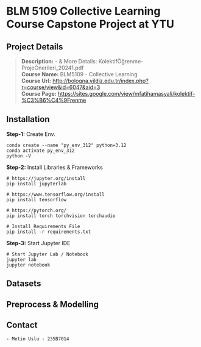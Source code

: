 # BLM 5109 Collective Learning Course Capstone Project at YTU

## Project Details
> **Description:** - & More Details: KolektifÖğrenme-ProjeÖnerileri_20241.pdf  
> **Course Name:** BLM5109 - Collective Learning  
> **Course Url:** http://bologna.yildiz.edu.tr/index.php?r=course/view&id=6047&aid=3  
> **Course Page:** https://sites.google.com/view/mfatihamasyali/kolektif-%C3%B6%C4%9Frenme  

## Installation
**Step-1:** Create Env. 
```
conda create --name "py_env_312" python=3.12  
conda activate py_env_312  
python -V
```

**Step-2:** Install Libraries & Frameworks
```
# https://jupyter.org/install
pip install jupyterlab

# https://www.tensorflow.org/install
pip install tensorflow

# https://pytorch.org/
pip install torch torchvision torchaudio

# Install Requirements File
pip install -r requirements.txt
```

**Step-3:** Start Jupyter IDE
```
# Start Jupyter Lab / Notebook
jupyter lab
jupyter notebook
```

## Datasets

## Preprocess & Modelling

## Contact
    - Metin Uslu - 235B7014